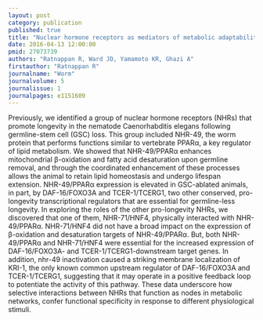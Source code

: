 ```yaml
---
layout: post
category: publication
published: true
title: "Nuclear hormone receptors as mediators of metabolic adaptability following reproductive perturbations."
date: 2016-04-13 12:00:00
pmid: 27073739
authors: "Ratnappan R, Ward JD, Yamamoto KR, Ghazi A"
firstauthor: "Ratnappan R"
journalname: "Worm"
journalvolume: 5
journalissue: 1
journalpages: e1151609
---
```


Previously, we identified a group of nuclear hormone receptors (NHRs) that promote longevity in the nematode Caenorhabditis elegans following germline-stem cell (GSC) loss. This group included NHR-49, the worm protein that performs functions similar to vertebrate PPARα, a key regulator of lipid metabolism. We showed that NHR-49/PPARα enhances mitochondrial β-oxidation and fatty acid desaturation upon germline removal, and through the coordinated enhancement of these processes allows the animal to retain lipid homeostasis and undergo lifespan extension. NHR-49/PPARα expression is elevated in GSC-ablated animals, in part, by DAF-16/FOXO3A and TCER-1/TCERG1, two other conserved, pro-longevity transcriptional regulators that are essential for germline-less longevity. In exploring the roles of the other pro-longevity NHRs, we discovered that one of them, NHR-71/HNF4, physically interacted with NHR-49/PPARα. NHR-71/HNF4 did not have a broad impact on the expression of β-oxidation and desaturation targets of NHR-49/PPARα. But, both NHR-49/PPARα and NHR-71/HNF4 were essential for the increased expression of DAF-16/FOXO3A- and TCER-1/TCERG1-downstream target genes. In addition, nhr-49 inactivation caused a striking membrane localization of KRI-1, the only known common upstream regulator of DAF-16/FOXO3A and TCER-1/TCERG1, suggesting that it may operate in a positive feedback loop to potentiate the activity of this pathway. These data underscore how selective interactions between NHRs that function as nodes in metabolic networks, confer functional specificity in response to different physiological stimuli.

